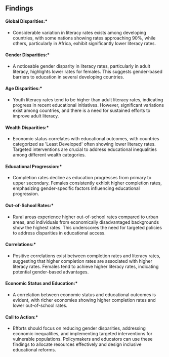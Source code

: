 ## Findings

#### Global Disparities:\*

- Considerable variation in literacy rates exists among developing countries, with some nations showing rates approaching 90%, while others, particularly in Africa, exhibit significantly lower literacy rates.

#### Gender Disparities:\*

- A noticeable gender disparity in literacy rates, particularly in adult literacy, highlights lower rates for females. This suggests gender-based barriers to education in several developing countries.

#### Age Disparities:\*

- Youth literacy rates tend to be higher than adult literacy rates, indicating progress in recent educational initiatives. However, significant variations exist among countries, and there is a need for sustained efforts to improve adult literacy.

#### Wealth Disparities:\*

- Economic status correlates with educational outcomes, with countries categorized as 'Least Developed' often showing lower literacy rates. Targeted interventions are crucial to address educational inequalities among different wealth categories.

#### Educational Progression:\*

- Completion rates decline as education progresses from primary to upper secondary. Females consistently exhibit higher completion rates, emphasizing gender-specific factors influencing educational progression.

#### Out-of-School Rates:\*

- Rural areas experience higher out-of-school rates compared to urban areas, and individuals from economically disadvantaged backgrounds show the highest rates. This underscores the need for targeted policies to address disparities in educational access.

#### Correlations:\*

- Positive correlations exist between completion rates and literacy rates, suggesting that higher completion rates are associated with higher literacy rates. Females tend to achieve higher literacy rates, indicating potential gender-based advantages.

#### Economic Status and Education:\*

- A correlation between economic status and educational outcomes is evident, with richer economies showing higher completion rates and lower out-of-school rates.

#### Call to Action:\*

- Efforts should focus on reducing gender disparities, addressing economic inequalities, and implementing targeted interventions for vulnerable populations. Policymakers and educators can use these findings to allocate resources effectively and design inclusive educational reforms.
